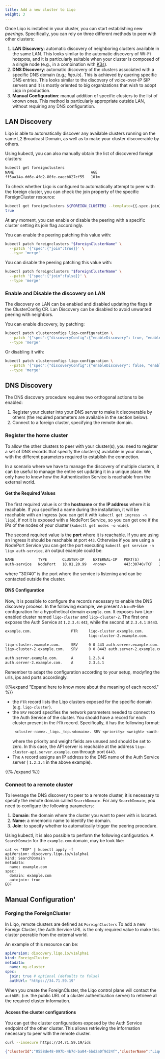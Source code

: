 ```yaml
---
title: Add a new cluster to Liqo
weight: 3
---
```



Once Liqo is installed in your cluster, you can start establishing new *peerings*.
Specifically, you can rely on three different methods to peer with other clusters:

1. **LAN Discovery**: automatic discovery of neighboring clusters available in the same LAN. This looks similar to the automatic discovery of Wi-Fi hotspots, and it is particularly suitable when your cluster is composed of a single node (e.g., in a combination with [K3s](https://k3s.io)).
2. **DNS Discovery**: automatic discovery of the clusters associated with a specific DNS domain (e.g.; *liqo.io*). This is achieved by quering specific DNS entries. This looks similar to the discovery of voice-over-IP SIP servers and it is mostly oriented to big organizations that wish to adopt Liqo in production.
3. **Manual Configuration**: manual addition of specific clusters to the list of known ones. This method is particularly appropriate outside LAN, without requiring any DNS configuration.

## LAN Discovery

Liqo is able to automatically discover any available clusters running on the same L2 Broadcast Domain, as well as to make your cluster discoverable by others.

Using kubectl, you can also manually obtain the list of discovered foreign clusters:

```bash
kubectl get foreignclusters
NAME                                   AGE
ff5aa14a-dd6e-4fd2-80fe-eaecb827cf55   101m
```
To check whether Liqo is configured to automatically attempt to peer with the foreign cluster, you can check the join property of the specific ForeignCluster resource:

```bash
kubectl get foreignclusters ${FOREIGN_CLUSTER} --template={{.spec.join}}
true
```

At any moment, you can enable or disable the peering with a specific cluster setting its join flag accordingly.

You can enable the peering patching this value with:
```bash
kubectl patch foreignclusters "$foreignClusterName" \
  --patch '{"spec":{"join":true}}' \
  --type 'merge'
```

You can disable the peering patching this value with:
```bash
kubectl patch foreignclusters "$foreignClusterName" \
  --patch '{"spec":{"join":false}}' \
  --type 'merge'
```

### Enable and Disable the discovery on LAN

The discovery on LAN can be enabled and disabled updating the flags in the ClusterConfig CR. Lan Discovery can be disabled to avoid unwanted peering with neighbors.

You can enable discovery, by patching:
```bash
kubectl patch clusterconfigs liqo-configuration \
  --patch '{"spec":{"discoveryConfig":{"enableDiscovery": true, "enableAdvertisement": true}}}' \
  --type 'merge'
```

Or disabling it with:
```bash
kubectl patch clusterconfigs liqo-configuration \
  --patch '{"spec":{"discoveryConfig":{"enableDiscovery": false, "enableAdvertisement": false}}}' \
  --type 'merge'
```

## DNS Discovery

The DNS discovery procedure requires two orthogonal actions to be enabled:

1. Register your cluster into your DNS server to make it discoverable by others (the required parameters are available in the section below).
2. Connect to a foreign cluster, specifying the remote domain.

### Register the home cluster

To allow the other clusters to peer with your cluster(s), you need to register a set of DNS records that specify the cluster(s) available in your domain, with the different parameters required to establish the connection.

In a scenario where we have to manage the discovery of multiple clusters, it can be useful to manage the entire set updating it in a unique place.
We only have to know how the Authentication Service is reachable from the external world.

#### Get the Required Values

The first required value is or the __hostname__ or the __IP address__ where it is reachable.
If you specified a name during the installation, it will be reachable with an Ingress (you can get it with `kubectl get ingress -n liqo`),
if not it is exposed with a NodePort Service, so you can get one if the IPs of the nodes of your cluster (`kubectl get nodes -o wide`).

The second required value is the __port__ where it is reachable.
If you are using an Ingress it should be reachable at port `443`. Otherwise if you are using a NodePort Service you can get the port executing
`kubectl get service -n liqo auth-service`, an output example could be:

```txt
NAME           TYPE       CLUSTER-IP    EXTERNAL-IP   PORT(S)         AGE
auth-service   NodePort   10.81.20.99   <none>        443:30740/TCP   2m7s
```
where "30740" is the port where the service is listening and can be contacted outside the cluster.

#### DNS Configuration

Now, it is possible to configure the records necessary to enable the DNS discovery process.
In the following example, we present a `bind9`-like configuration for a hypothetical domain `example.com`. It exposes two Liqo-enabled cluster named `liqo-cluster` and `liqo-cluster-2`. The first one exposes the Auth Service at `1.2.3.4:443`, while the second at `2.3.4.1:8443`.

```txt
example.com.                  PTR     liqo-cluster.example.com.
                                      liqo-cluster-2.example.com.

liqo-cluster.example.com.     SRV     0 0 443 auth.server.example.com.
liqo-cluster-2.example.com.   SRV     0 0 8443 auth.server-2.example.com.

auth.server.example.com.      A       1.2.3.4
auth.server-2.example.com.    A       2.3.4.1
```

Remember to adapt the configuration according to your setup, modyfing the urls, ips and ports accordingly.

{{%expand "Expand here to know more about the meaning of each record." %}}

* the `PTR` record lists the Liqo clusters exposed for the specific domain (e.g. `liqo-cluster`).
* the `SRV` record specifies the network parameters needed to connect to the Auth Service of the cluster. You should have a record for each cluster present in the `PTR` record.
  Specifically, it has the following format:
  ```txt
   <cluster-name>._liqo._tcp.<domain>. SRV <priority> <weight> <auth-server-port> <auth-server-name>.
  ```
  where the priority and weight fields are unused and should be set to zero. In this case, the API server is reachable at the address `liqo-cluster-api.server.example.com` through port `6443`.
* The `A` record assigns an IP address to the DNS name of the Auth Service server ( `1.2.3.4` in the above example).

{{% /expand %}}

### Connect to a remote cluster

To leverage the DNS discovery to peer to a remote cluster, it is necessary to specify the remote domain called `SearchDomain`.
For any `SearchDomain`, you need to configure the following parameters:

1. **Domain**: the domain where the cluster you want to peer with is located.
2. **Name**: a mnemonic name to identify the domain.
3. **Join**: to specify whether to automatically trigger the peering procedure.

Using kubectl, it is also possible to perform the following configuration. A `SearchDomain` for the `example.com` domain, may be look like:

```
cat << "EOF" | kubectl apply -f
apiVersion: discovery.liqo.io/v1alpha1
kind: SearchDomain
metadata:
  name: example.com
spec:
  domain: example.com
  autojoin: true
EOF
```

## Manual Configuration'

### Forging the ForeignCluster

In Liqo, remote clusters are defined as `ForeignClusters`
To add a new Foreign Cluster, the Auth Service URL is the only required value to make this cluster peerable from the external world.

An example of this resource can be:

```yaml
apiVersion: discovery.liqo.io/v1alpha1
kind: ForeignCluster
metadata:
  name: my-cluster
spec:
  join: true # optional (defaults to false)
  authUrl: "https://34.71.59.19"
```

When you create the ForeignCluster, the Liqo control plane will contact the `authURL` (i.e. the public URL of a cluster authentication server) to retrieve all the required cluster information.

#### Access the cluster configurations

You can get the cluster configurations exposed by the Auth Service endpoint of the other cluster. This allows retrieving the information necessary to peer with the remote cluster.

```bash
curl --insecure https://34.71.59.19/ids
```

```json
{"clusterId":"0558de48-097b-4b7d-ba04-6bd2a0f9d24f","clusterName":"LiqoCluster0692","guestNamespace":"liqo"}
```
